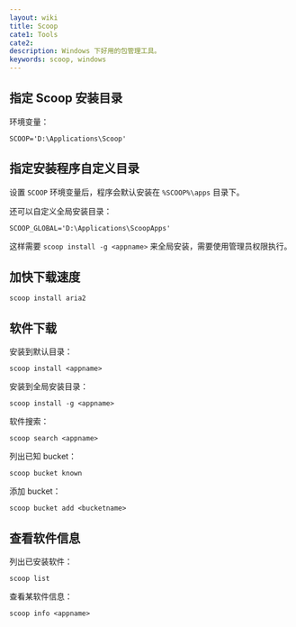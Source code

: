```yaml
---
layout: wiki
title: Scoop
cate1: Tools
cate2: 
description: Windows 下好用的包管理工具。
keywords: scoop, windows
---
```


## 指定 Scoop 安装目录

环境变量：

```
SCOOP='D:\Applications\Scoop'
```

## 指定安装程序自定义目录

设置 `SCOOP` 环境变量后，程序会默认安装在 `%SCOOP%\apps` 目录下。

还可以自定义全局安装目录：

```
SCOOP_GLOBAL='D:\Applications\ScoopApps'
```

这样需要 `scoop install -g <appname>` 来全局安装，需要使用管理员权限执行。

## 加快下载速度

```
scoop install aria2
```

## 软件下载

安装到默认目录：

```
scoop install <appname>
```

安装到全局安装目录：

```
scoop install -g <appname>
```

软件搜索：

```
scoop search <appname>
```

列出已知 bucket：

```
scoop bucket known
```

添加 bucket：

```
scoop bucket add <bucketname>
```

## 查看软件信息

列出已安装软件：

```
scoop list
```

查看某软件信息：

```
scoop info <appname>
```
